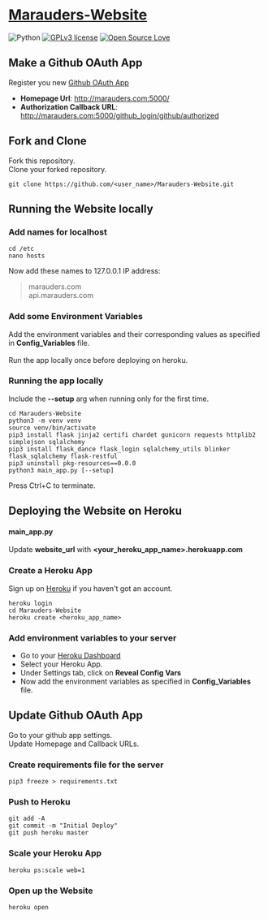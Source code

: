 # [Marauders-Website](https://github.com/Marauders-9998/Marauders-Website)
![Python](https://img.shields.io/badge/python-v3.6-blue.svg)
[![GPLv3 license](https://img.shields.io/badge/License-GPLv3-blue.svg)](http://perso.crans.org/besson/LICENSE.html)
[![Open Source Love](https://badges.frapsoft.com/os/v1/open-source.png?v=103)](https://github.com/ellerbrock/open-source-badges/)

## Make a Github OAuth App
Register you new [Github OAuth App](https://github.com/settings/applications/new)
- **Homepage Url**: http://marauders.com:5000/
- **Authorization Callback URL**: http://marauders.com:5000/github_login/github/authorized

## Fork and Clone
Fork this repository.<br>
Clone your forked repository.
```
git clone https://github.com/<user_name>/Marauders-Website.git
```

## Running the Website locally
### Add names for localhost
```
cd /etc
nano hosts
```
Now add these names to 127.0.0.1 IP address:<br>
> marauders.com<br>
> api.marauders.com

### Add some Environment Variables
Add the environment variables and their corresponding values as specified in **Config_Variables** file.<br><br>
Run the app locally once before deploying on heroku.

### Running the app locally

Include the **--setup** arg when running only for the first time.
```
cd Marauders-Website
python3 -m venv venv
source venv/bin/activate
pip3 install flask jinja2 certifi chardet gunicorn requests httplib2 simplejson sqlalchemy
pip3 install flask_dance flask_login sqlalchemy_utils blinker flask_sqlalchemy flask-restful
pip3 uninstall pkg-resources==0.0.0
python3 main_app.py [--setup]
```
Press Ctrl+C to terminate.

## Deploying the Website on Heroku

#### main_app.py
Update **website_url** with **<your_heroku_app_name>.herokuapp.com**

### Create a Heroku App
Sign up on [Heroku](https://www.heroku.com/) if you haven't got an account.
```
heroku login
cd Marauders-Website
heroku create <heroku_app_name>
```
### Add environment variables to your server
- Go to your [Heroku Dashboard](https://dashboard.heroku.com/apps)
- Select your Heroku App.
- Under Settings tab, click on **Reveal Config Vars**
- Now add the environment variables as specified in **Config_Variables** file.

## Update Github OAuth App
Go to your github app settings.<br>
Update Homepage and Callback URLs.

### Create requirements file for the server
```
pip3 freeze > requirements.txt
```
### Push to Heroku
```
git add -A
git commit -m "Initial Deploy"
git push heroku master
```
### Scale your Heroku App
```
heroku ps:scale web=1
```
### Open up the Website
```
heroku open
```
